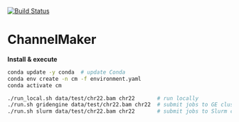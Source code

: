 [![Build Status](https://travis-ci.org/GooglingTheCancerGenome/CNN.svg?branch=dev)](https://travis-ci.org/GooglingTheCancerGenome/CNN)

# ChannelMaker

**Install & execute**

```bash
conda update -y conda  # update Conda
conda env create -n cm -f environment.yaml
conda activate cm

./run_local.sh data/test/chr22.bam chr22       # run locally
./run.sh gridengine data/test/chr22.bam chr22  # submit jobs to GE cluster
./run.sh slurm data/test/chr22.bam chr22       # submit jobs to Slurm cluster
```
